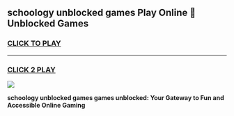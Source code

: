 
## schoology unblocked games Play Online 👋 Unblocked Games
<h3>
<a href="https://premium.freeplayer.one?title=schoology_unblocked_games&ref=19F">CLICK TO PLAY</a></h3>
<hr>

<h3>
<a href="https://premium.freeplayer.one?title=schoology_unblocked_games&ref=19F">CLICK 2 PLAY</a>
  
</h3>

<a href="https://premium.freeplayer.one?title=schoology_unblocked_games&ref=19F"><img src="https://clearcache.store/games.png"></a>


**schoology unblocked games games unblocked: Your Gateway to Fun and Accessible Online Gaming**
